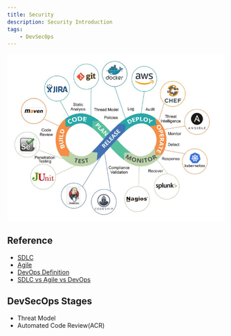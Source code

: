 ```yaml
---
title: Security
description: Security Introduction
tags:
    - DevSecOps
---
```


![DevSecOps - ©PentesterAcademy.com](../../../images/DevSecOps.png)

## Reference

- [SDLC](https://www.guru99.com/software-development-life-cycle-tutorial.html)
- [Agile](https://www.atlassian.com/agile)
- [DevOps Definition](https://aws.amazon.com/devops/what-is-devops/)
- [SDLC vs Agile vs DevOps](https://victorops.com/blog/agile-vs-devops)  

## DevSecOps Stages

- Threat Model
- Automated Code Review(ACR)
